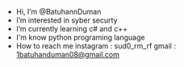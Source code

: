 - Hi, I’m @BatuhannDuman
- I’m interested in syber securty
- I’m currently learning c# and c++
- I'm know python programing language
- How to reach me instagram : sud0_rm_rf gmail : 1batuhanduman08@gmail.com

<!---
BatuhannDuman/BatuhannDuman is a ✨ special ✨ repository because its `README.md` (this file) appears on your GitHub profile.
You can click the Preview link to take a look at your changes.
--->
